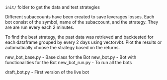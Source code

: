 `init/` folder to get the data and test strategies

Different subaccounts have been created to save leverages losses.
Each bot consist of the symbol, name of the subaccount, and the strategy.
They are are run every each 2 minutes.

To find the best strategy, the past data was retrieved and backtested for each dataframe grouped by every 2 days using vectorvbt. Plot the results or automatically choose the strategy based on the returns.

new_bot_base.py - Base class for the Bot
new_bot.py - Bot with functionalities for the Bot
new_bot_run.py - To run all the bots

draft_bot.py - First version of the live bot

